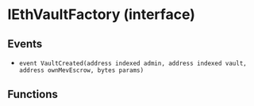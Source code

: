 # IEthVaultFactory (interface)

## Events

* `event VaultCreated(address indexed admin, address indexed vault, address ownMevEscrow, bytes params)`

## Functions
